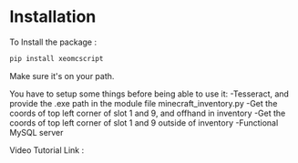 # Installation

To Install the package :
```sh
pip install xeomcscript
```

Make sure it's on your path.

You have to setup some things before being able to use it:
-Tesseract, and provide the .exe path in the module file minecraft_inventory.py
-Get the coords of top left corner of slot 1 and 9, and offhand in inventory
-Get the coords of top left corner of slot 1 and 9 outside of inventory
-Functional MySQL server

Video Tutorial Link :
